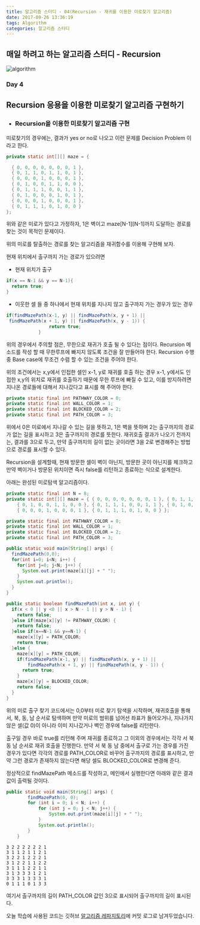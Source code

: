 ```yaml
---
title: 알고리즘 스터디 - 04(Recursion - 재귀를 이용한 미로찾기 알고리즘)
date: 2017-09-26 13:36:19
tags: Algorithm
categories: 알고리즘 스터디
---
```


## 매일 하려고 하는 알고리즘 스터디 - Recursion

![algorithm](/images/algorithm.png)

### Day 4
## Recursion 응용을 이용한 미로찾기 알고리즘 구현하기

- ### Recursion을 이용한 미로찾기 알고리즘 구현

미로찾기의 경우에는, 결과가 yes or no로 나오고
이런 문제를 Decision Problem 이라고 한다.

```java
private static int[][] maze = {

  { 0, 0, 0, 0, 0, 0, 0, 1 },
  { 0, 1, 1, 0, 1, 1, 0, 1 },
  { 0, 0, 0, 1, 0, 0, 0, 1 },
  { 0, 1, 0, 0, 1, 1, 0, 0 },
  { 0, 1, 1, 1, 0, 0, 1, 1 },
  { 0, 1, 0, 0, 0, 1, 0, 1 },
  { 0, 0, 0, 1, 0, 0, 0, 1 },
  { 0, 1, 1, 1, 0, 1, 0, 0 }
};
```

위와 같은 미로가 있다고 가정하자, 1은 벽이고
maze[N-1][N-1]까지 도달하는 경로를 찾는 것이 목적인 문제이다.

위의 미로를 탈출하는 경로를 찾는 알고리즘을 재귀함수를 이용해 구현해 보자.

현재 위치에서 출구까지 가는 경로가 있으려면

- 현재 위치가 출구
```java
if(x == N-1 && y == N-1){
  return true;
}
```
- 이웃한 셀 들 중 하나에서 현재 위치를 지나지 않고 출구까지 가는 경우가 있는 경우
```java
if(findMazePath(x-1, y) || findMazePath(x, y + 1) ||
 findMazePath(x + 1, y) || findMazePath(x, y - 1)) {
				return true;
			}
```

위의 경우에서 주의할 점은, 무한으로 재귀가 호출 될 수 있다는 점이다.
Recursion 메소드를 작성 할 때 무한루프에 빠지지 않도록 조건을 잘 만들어야 한다.
Recursion 수행 중 Base case에 무조건 수렴 할 수 있는 조건을 주어야 한다.

위의 조건에서는 x,y에서 인접한 셀인 x-1, y로 재귀를 호출 하는 경우 x-1, y에서도 인접한 x,y의 위치로 재귀를 호출하기 때문에 무한 루프에 빠질 수 있고, 이를 방지하려면 지나온 경로들에 대해서 지나갔다고 표시를 해 주어야 한다.

```java
private static final int PATHWAY_COLOR = 0;
private static final int WALL_COLOR = 1;
private static final int BLOCKED_COLOR = 2;
private static final int PATH_COLOR = 3;
```

위에서 0은 미로에서 지나갈 수 있는 길을 뜻하고, 1은 벽을 뜻하며
2는 출구까지의 경로가 없는 길을 표시하고
3은 출구까지의 경로를 뜻한다.
재귀호출 결과가 나오기 전까지는, 결과를 3으로 두고, 만약 출구까지의 길이 없는 곳이라면 3을 2로 변경해주는 방법으로 경로를 표시할 수 있다.

Recursion을 설계할때, 현재 방문한 셀이 벽이 아닌지, 방문한 곳이 아닌지를 체크하고
만약 벽이거나 방문된 위치이면 즉시 false를 리턴하고 종료하는 식으로 설계한다.

아래는 완성된 미로탐색 알고리즘이다.

```java
private static final int N = 8;
private static int[][] maze = { { 0, 0, 0, 0, 0, 0, 0, 1 }, { 0, 1, 1, 0, 1, 1, 0, 1 }, { 0, 0, 0, 1, 0, 0, 0, 1 },
    { 0, 1, 0, 0, 1, 1, 0, 0 }, { 0, 1, 1, 1, 0, 0, 1, 1 }, { 0, 1, 0, 0, 0, 1, 0, 1 },
    { 0, 0, 0, 1, 0, 0, 0, 1 }, { 0, 1, 1, 1, 0, 1, 0, 0 } };

private static final int PATHWAY_COLOR = 0;
private static final int WALL_COLOR = 1;
private static final int BLOCKED_COLOR = 2;
private static final int PATH_COLOR = 3;

public static void main(String[] args) {
  findMazePath(0,0);
  for(int i=0; i<N; i++) {
    for(int j=0; j<N; j++) {
      System.out.print(maze[i][j] + " ");
    }
    System.out.println();
  }
}

public static boolean findMazePath(int x, int y) {
  if(x < 0 || y <0 || x > N - 1 || y > N - 1) {
    return false;
  }else if(maze[x][y] != PATHWAY_COLOR) {
    return false;
  }else if(x==N-1 && y==N-1) {
    maze[x][y] = PATH_COLOR;
    return true;
  }else {
    maze[x][y] = PATH_COLOR;
    if(findMazePath(x-1, y) || findMazePath(x, y + 1) ||
        findMazePath(x + 1, y) || findMazePath(x, y - 1)) {
      return true;
    }
    maze[x][y] = BLOCKED_COLOR;
    return false;
  }
}
```

위의 미로 출구 찾기 코드에서는 0,0부터 미로 찾기 탐색을 시작하며, 재귀호출을 통해 서, 북, 동, 남 순서로 탐색하며 만약 미로의 범위를 넘어선 좌표가 들어오거나, 지나가지 않은 셀(값 0)이 아니라 이미 지나갔거나 벽인 경우에 false를 리턴한다.

출구일 경우 바로 true를 리턴해 주며 재귀를 종료하고 그 이외의 경우에서는 각각 서 북 동 남 순서로 재귀 호출을 진행한다.
만약 서 북 동 남 중에서 출구로 가는 경우를 가진 경우가 있다면 각각의 경로를 PATH_COLOR로 바꾸어 출구까지의 경로를 표시하고, 만약 그런 경로가 존재하지 않는다면 해당 셀도 BLOCKED_COLOR로 변경해 준다.

정상적으로 findMazePath 메소드를 작성하고, 메인에서 실행한다면 아래와 같은 결과값이 출력될 것이다.

```java
public static void main(String[] args) {
		findMazePath(0, 0);
		for (int i = 0; i < N; i++) {
			for (int j = 0; j < N; j++) {
				System.out.print(maze[i][j] + " ");
			}
			System.out.println();
		}
	}
```
```
3 2 2 2 2 2 2 1
3 1 1 2 1 1 2 1
3 2 2 1 2 2 2 1
3 1 2 2 1 1 2 2
3 1 1 1 2 2 1 1
3 1 3 3 3 1 2 1
3 3 3 1 3 3 3 1
0 1 1 1 0 1 3 3
```

여기서 출구까지의 길이 PATH_COLOR 값인 3으로 표시되어 출구까지의 길이 표시된다.

오늘 학습에 사용된 코드는 깃허브 [알고리즘 레파지토리](https://github.com/xmfpes/daily-algorithm/commit/2baee40bddff5ee551aa9effdf44c1ada95dbf78)에 커밋 로그로 남겨두었습니다.
